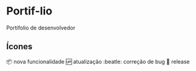 # Portif-lio
Portifolio de desenvolvedor


## Ícones

:package: nova funcionalidade 
:up: atualização
:beatle: correção de bug
:checkered_flag: release